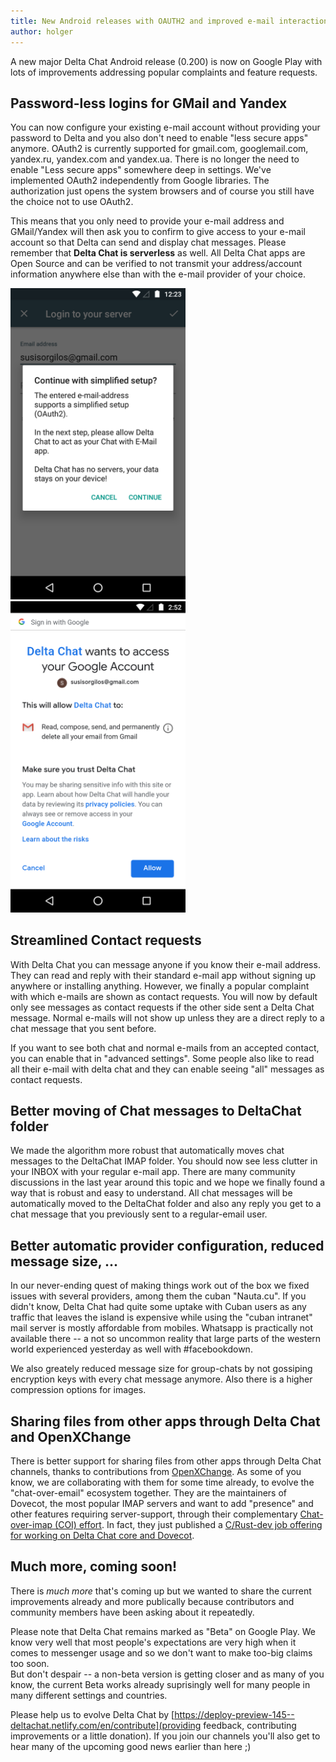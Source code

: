 ```yaml
---
title: New Android releases with OAUTH2 and improved e-mail interactions
author: holger
---
```


A new major Delta Chat Android release (0.200) is now on Google Play 
with lots of improvements addressing popular complaints and feature
requests. 

## Password-less logins for GMail and Yandex 

You can now configure your existing e-mail account without providing 
your password to Delta and you also don't need to enable "less secure apps" 
anymore. OAuth2 is currently supported for gmail.com, googlemail.com,
yandex.ru, yandex.com and yandex.ua. There is no longer the need to enable 
"Less secure apps" somewhere deep in settings. We've implemented OAuth2 independently 
from Google libraries.  The authorization just opens the system browsers and 
of course you still have the choice not to use OAuth2. 

This means that you only need to provide your e-mail address and GMail/Yandex 
will then ask you to confirm to give access to your e-mail account so that Delta 
can send and display chat messages. Please remember that **Delta Chat is serverless**
as well. All Delta Chat apps are Open Source and can be verified to not 
transmit your address/account information anywhere else than with the 
e-mail provider of your choice. 


<img src="../assets/blog/2019-02-oauth2-ask.png" width="280"> <img src="../assets/blog/2019-02-oauth2-confirm.png" width="280">

## Streamlined Contact requests 

With Delta Chat you can message anyone if you know their e-mail address. 
They can read and reply with their standard e-mail app without
signing up anywhere or installing anything. However, we finally
a popular complaint with which e-mails are shown as contact requests.
You will now by default only see messages as contact requests if the other side 
sent a Delta Chat message. Normal e-mails will not show up unless they are a 
direct reply to a chat message that you sent before. 

If you want to see both chat and normal e-mails from an accepted contact, 
you can enable that in "advanced settings". Some people also like to read all
their e-mail with delta chat and they can enable seeing "all" messages
as contact requests. 

## Better moving of Chat messages to DeltaChat folder

We made the algorithm more robust that automatically moves chat messages
to the DeltaChat IMAP folder.  You should now see less clutter in your
INBOX with your regular e-mail app.  There are many community
discussions in the last year around this topic and we hope we finally
found a way that is robust and easy to understand. All chat messages
will be automatically moved to the DeltaChat folder and also
any reply you get to a chat message that you previously sent to a 
regular-email user. 

## Better automatic provider configuration, reduced message size, ... 

In our never-ending quest of making things work out of the
box we fixed issues with several providers, among them 
the cuban "Nauta.cu". If you didn't know, Delta Chat had 
quite some uptake with Cuban users as any traffic that leaves the island 
is expensive while using the "cuban intranet" mail server 
is mostly affordable from mobiles. Whatsapp is practically
not available there -- a not so uncommon reality that large parts of 
the western world experienced yesterday as well with #facebookdown. 

We also greately reduced message size for group-chats by not gossiping
encryption keys with every chat message anymore.  Also there is a higher 
compression options for images. 

## Sharing files from other apps through Delta Chat and OpenXChange

There is better support for sharing files from other apps
through Delta Chat channels, thanks to contributions from 
[OpenXChange](https://open-xchange.com).  As some of you know, we are 
collaborating with them for some time already, to evolve the 
"chat-over-email" ecosystem together.  They are the 
maintainers of Dovecot, the most popular IMAP servers and
want to add "presence" and other features requiring server-support, through
their complementary [Chat-over-imap (COI) effort](https://coi-dev.org).
In fact, they just published a [C/Rust-dev job offering for working on Delta Chat core 
and Dovecot](https://lists.codespeak.net/hyperkitty/list/delta@codespeak.net/thread/I3VBYWHUYOQXC7SI5Y2HLJBOH5BFYGAJ/).  

## Much more, coming soon! 

There is *much more* that's coming up but we wanted to 
share the current improvements already and more publically 
because contributors and community members have been asking 
about it repeatedly.

Please note that Delta Chat remains marked as "Beta" on Google Play. 
We know very well that most people's expectations are very high when it
comes to messenger usage and so we don't want to make too-big claims too soon.  
But don't despair -- a non-beta version is getting closer and as many of
you know, the current Beta works already suprisingly well for many
people in many different settings and countries. 

Please help us to evolve Delta Chat by [https://deploy-preview-145--deltachat.netlify.com/en/contribute](providing feedback, contributing improvements or a little donation). If you join our channels you'll also get to hear many of the upcoming good news earlier than here ;) 
